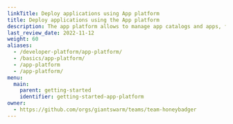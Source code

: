 ```yaml
---
linkTitle: Deploy applications using App platform
title: Deploy applications using the App platform
description: The app platform allows to manage app catalogs and apps, for simple and standardized deployment in all your workload clusters.
last_review_date: 2022-11-12
weight: 60
aliases:
  - /developer-platform/app-platform/
  - /basics/app-platform/
  - /app-platform
  - /app-platform/
menu:
  main:
    parent: getting-started
    identifier: getting-started-app-platform
owner:
  - https://github.com/orgs/giantswarm/teams/team-honeybadger
---
```


